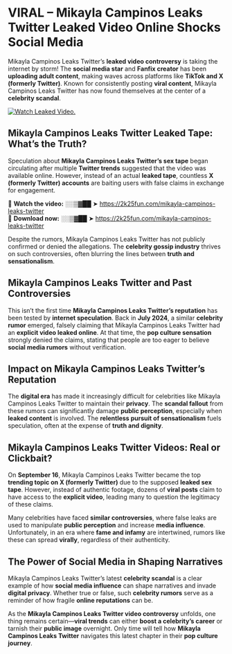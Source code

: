 # VIRAL – Mikayla Campinos Leaks Twitter Leaked Video Online Shocks Social Media 

Mikayla Campinos Leaks Twitter’s **leaked video controversy** is taking the internet by storm! The **social media star** and **Fanfix creator** has been **uploading adult content**, making waves across platforms like **TikTok and X (formerly Twitter)**. Known for consistently posting **viral content**, Mikayla Campinos Leaks Twitter has now found themselves at the center of a **celebrity scandal**.  

[![Watch Leaked Video.](https://miro.medium.com/v2/resize:fit:828/format:webp/1*cilzJN44JGOrTw9NJCrNHA.gif "Watch Leaked Video")](https://2k25fun.com/mikayla-campinos-leaks-twitter)

## **Mikayla Campinos Leaks Twitter Leaked Tape: What’s the Truth?**  
Speculation about **Mikayla Campinos Leaks Twitter’s sex tape** began circulating after multiple **Twitter trends** suggested that the video was available online. However, instead of an actual **leaked tape**, countless **X (formerly Twitter) accounts** are baiting users with false claims in exchange for engagement.  

🔹 **Watch the video:** ░░▒▓██ ➤ https://2k25fun.com/mikayla-campinos-leaks-twitter  
🔹 **Download now:** ░░▒▓██ ➤ https://2k25fun.com/mikayla-campinos-leaks-twitter  

Despite the rumors, Mikayla Campinos Leaks Twitter has not publicly confirmed or denied the allegations. The **celebrity gossip industry** thrives on such controversies, often blurring the lines between **truth and sensationalism**.  

## **Mikayla Campinos Leaks Twitter and Past Controversies**  
This isn’t the first time **Mikayla Campinos Leaks Twitter’s reputation** has been tested by **internet speculation**. Back in **July 2024**, a similar **celebrity rumor** emerged, falsely claiming that Mikayla Campinos Leaks Twitter had an **explicit video leaked online**. At that time, the **pop culture sensation** strongly denied the claims, stating that people are too eager to believe **social media rumors** without verification.  

## **Impact on Mikayla Campinos Leaks Twitter’s Reputation**  
The **digital era** has made it increasingly difficult for celebrities like Mikayla Campinos Leaks Twitter to maintain their **privacy**. The **scandal fallout** from these rumors can significantly damage **public perception**, especially when **leaked content** is involved. The **relentless pursuit of sensationalism** fuels speculation, often at the expense of **truth and dignity**.  

## **Mikayla Campinos Leaks Twitter Videos: Real or Clickbait?**  
On **September 16**, Mikayla Campinos Leaks Twitter became the top **trending topic on X (formerly Twitter)** due to the supposed **leaked sex tape**. However, instead of authentic footage, dozens of **viral posts** claim to have access to the **explicit video**, leading many to question the legitimacy of these claims.  

Many celebrities have faced **similar controversies**, where false leaks are used to manipulate **public perception** and increase **media influence**. Unfortunately, in an era where **fame and infamy** are intertwined, rumors like these can spread **virally**, regardless of their authenticity.  

## **The Power of Social Media in Shaping Narratives**  
Mikayla Campinos Leaks Twitter’s latest **celebrity scandal** is a clear example of how **social media influence** can shape narratives and invade **digital privacy**. Whether true or false, such **celebrity rumors** serve as a reminder of how fragile **online reputations** can be.  

As the **Mikayla Campinos Leaks Twitter video controversy** unfolds, one thing remains certain—**viral trends** can either **boost a celebrity’s career** or tarnish their **public image** overnight. Only time will tell how **Mikayla Campinos Leaks Twitter** navigates this latest chapter in their **pop culture journey**. 